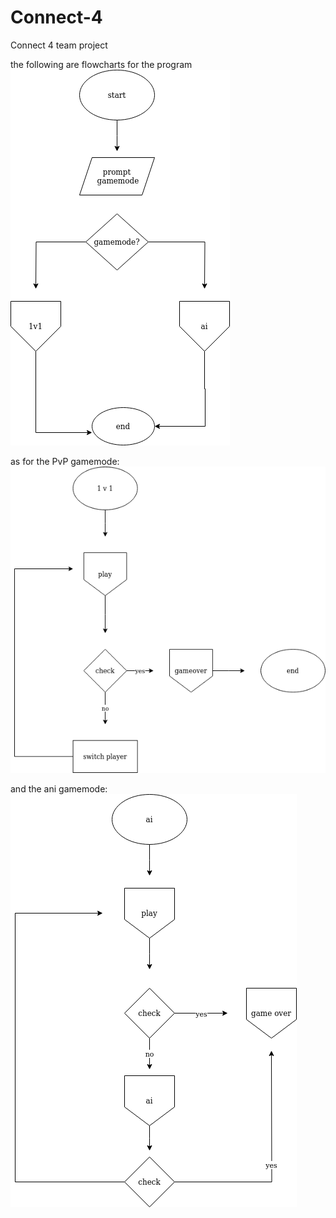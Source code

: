 # Connect-4

Connect 4 team project 

the following are flowcharts for the program
![Main function flowchart](extra/main.png)

as for the PvP gamemode:
![PvP gamemode flowchart](extra/pvp.png)

and the ani gamemode:
![PvP gamemode flowchart](extra/ai.png)
